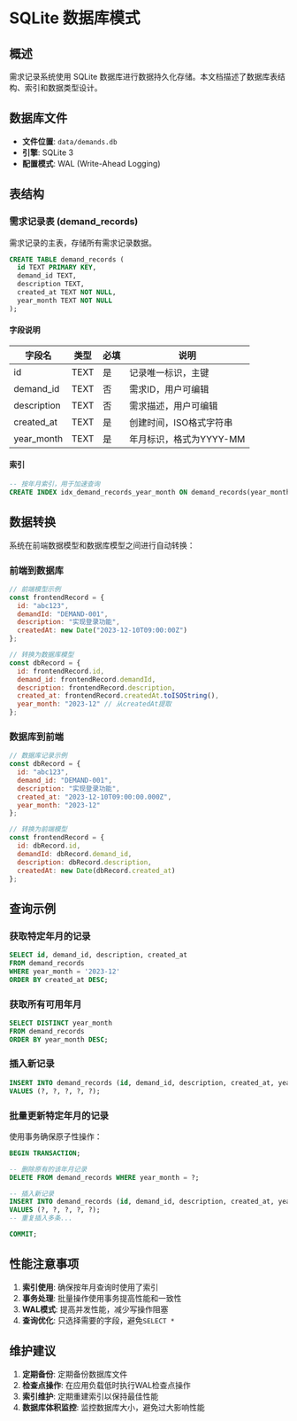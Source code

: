 # SQLite 数据库模式

## 概述

需求记录系统使用 SQLite 数据库进行数据持久化存储。本文档描述了数据库表结构、索引和数据类型设计。

## 数据库文件

- **文件位置**: `data/demands.db`
- **引擎**: SQLite 3
- **配置模式**: WAL (Write-Ahead Logging)

## 表结构

### 需求记录表 (demand_records)

需求记录的主表，存储所有需求记录数据。

```sql
CREATE TABLE demand_records (
  id TEXT PRIMARY KEY,
  demand_id TEXT,
  description TEXT,
  created_at TEXT NOT NULL,
  year_month TEXT NOT NULL
);
```

#### 字段说明

| 字段名 | 类型 | 必填 | 说明 |
|-------|------|------|------|
| id | TEXT | 是 | 记录唯一标识，主键 |
| demand_id | TEXT | 否 | 需求ID，用户可编辑 |
| description | TEXT | 否 | 需求描述，用户可编辑 |
| created_at | TEXT | 是 | 创建时间，ISO格式字符串 |
| year_month | TEXT | 是 | 年月标识，格式为YYYY-MM |

#### 索引

```sql
-- 按年月索引，用于加速查询
CREATE INDEX idx_demand_records_year_month ON demand_records(year_month);
```

## 数据转换

系统在前端数据模型和数据库模型之间进行自动转换：

### 前端到数据库

```javascript
// 前端模型示例
const frontendRecord = {
  id: "abc123",
  demandId: "DEMAND-001",
  description: "实现登录功能",
  createdAt: new Date("2023-12-10T09:00:00Z")
};

// 转换为数据库模型
const dbRecord = {
  id: frontendRecord.id,
  demand_id: frontendRecord.demandId,
  description: frontendRecord.description,
  created_at: frontendRecord.createdAt.toISOString(),
  year_month: "2023-12" // 从createdAt提取
};
```

### 数据库到前端

```javascript
// 数据库记录示例
const dbRecord = {
  id: "abc123",
  demand_id: "DEMAND-001",
  description: "实现登录功能",
  created_at: "2023-12-10T09:00:00.000Z",
  year_month: "2023-12"
};

// 转换为前端模型
const frontendRecord = {
  id: dbRecord.id,
  demandId: dbRecord.demand_id,
  description: dbRecord.description,
  createdAt: new Date(dbRecord.created_at)
};
```

## 查询示例

### 获取特定年月的记录

```sql
SELECT id, demand_id, description, created_at 
FROM demand_records 
WHERE year_month = '2023-12'
ORDER BY created_at DESC;
```

### 获取所有可用年月

```sql
SELECT DISTINCT year_month 
FROM demand_records 
ORDER BY year_month DESC;
```

### 插入新记录

```sql
INSERT INTO demand_records (id, demand_id, description, created_at, year_month)
VALUES (?, ?, ?, ?, ?);
```

### 批量更新特定年月的记录

使用事务确保原子性操作：

```sql
BEGIN TRANSACTION;

-- 删除原有的该年月记录
DELETE FROM demand_records WHERE year_month = ?;

-- 插入新记录
INSERT INTO demand_records (id, demand_id, description, created_at, year_month)
VALUES (?, ?, ?, ?, ?);
-- 重复插入多条...

COMMIT;
```

## 性能注意事项

1. **索引使用**: 确保按年月查询时使用了索引
2. **事务处理**: 批量操作使用事务提高性能和一致性
3. **WAL模式**: 提高并发性能，减少写操作阻塞
4. **查询优化**: 只选择需要的字段，避免`SELECT *`

## 维护建议

1. **定期备份**: 定期备份数据库文件
2. **检查点操作**: 在应用负载低时执行WAL检查点操作
3. **索引维护**: 定期重建索引以保持最佳性能
4. **数据库体积监控**: 监控数据库大小，避免过大影响性能 